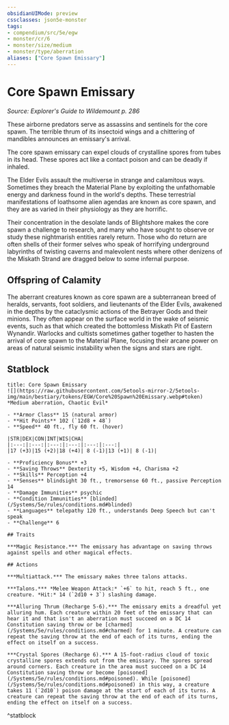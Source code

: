 ```yaml
---
obsidianUIMode: preview
cssclasses: json5e-monster
tags:
- compendium/src/5e/egw
- monster/cr/6
- monster/size/medium
- monster/type/aberration
aliases: ["Core Spawn Emissary"]
---
```

# Core Spawn Emissary
*Source: Explorer's Guide to Wildemount p. 286*  

These airborne predators serve as assassins and sentinels for the core spawn. The terrible thrum of its insectoid wings and a chittering of mandibles announces an emissary's arrival.

The core spawn emissary can expel clouds of crystalline spores from tubes in its head. These spores act like a contact poison and can be deadly if inhaled.

The Elder Evils assault the multiverse in strange and calamitous ways. Sometimes they breach the Material Plane by exploiting the unfathomable energy and darkness found in the world's depths. These terrestrial manifestations of loathsome alien agendas are known as core spawn, and they are as varied in their physiology as they are horrific.

Their concentration in the desolate lands of Blightshore makes the core spawn a challenge to research, and many who have sought to observe or study these nightmarish entities rarely return. Those who do return are often shells of their former selves who speak of horrifying underground labyrinths of twisting caverns and malevolent nests where other denizens of the Miskath Strand are dragged below to some infernal purpose.

## Offspring of Calamity

The aberrant creatures known as core spawn are a subterranean breed of heralds, servants, foot soldiers, and lieutenants of the Elder Evils, awakened in the depths by the cataclysmic actions of the Betrayer Gods and their minions. They often appear on the surface world in the wake of seismic events, such as that which created the bottomless Miskath Pit of Eastern Wynandir. Warlocks and cultists sometimes gather together to hasten the arrival of core spawn to the Material Plane, focusing their arcane power on areas of natural seismic instability when the signs and stars are right.

## Statblock

```ad-statblock
title: Core Spawn Emissary
![](https://raw.githubusercontent.com/5etools-mirror-2/5etools-img/main/bestiary/tokens/EGW/Core%20Spawn%20Emissary.webp#token)
*Medium aberration, Chaotic Evil*

- **Armor Class** 15 (natural armor)
- **Hit Points** 102 (`12d8 + 48`)
- **Speed** 40 ft., fly 60 ft. (hover)

|STR|DEX|CON|INT|WIS|CHA|
|:---:|:---:|:---:|:---:|:---:|:---:|
|17 (+3)|15 (+2)|18 (+4)| 8 (-1)|13 (+1)| 8 (-1)|

- **Proficiency Bonus** +3
- **Saving Throws** Dexterity +5, Wisdom +4, Charisma +2
- **Skills** Perception +4
- **Senses** blindsight 30 ft., tremorsense 60 ft., passive Perception 14
- **Damage Immunities** psychic
- **Condition Immunities** [blinded](/Systems/5e/rules/conditions.md#blinded)
- **Languages** telepathy 120 ft., understands Deep Speech but can't speak
- **Challenge** 6

## Traits

***Magic Resistance.*** The emissary has advantage on saving throws against spells and other magical effects.

## Actions

***Multiattack.*** The emissary makes three talons attacks.

***Talons.*** *Melee Weapon Attack:* `+6` to hit, reach 5 ft., one creature. *Hit:* 14 (`2d10 + 3`) slashing damage.

***Alluring Thrum (Recharge 5-6).*** The emissary emits a dreadful yet alluring hum. Each creature within 20 feet of the emissary that can hear it and that isn't an aberration must succeed on a DC 14 Constitution saving throw or be [charmed](/Systems/5e/rules/conditions.md#charmed) for 1 minute. A creature can repeat the saving throw at the end of each of its turns, ending the effect on itself on a success.

***Crystal Spores (Recharge 6).*** A 15-foot-radius cloud of toxic crystalline spores extends out from the emissary. The spores spread around corners. Each creature in the area must succeed on a DC 14 Constitution saving throw or become [poisoned](/Systems/5e/rules/conditions.md#poisoned). While [poisoned](/Systems/5e/rules/conditions.md#poisoned) in this way, a creature takes 11 (`2d10`) poison damage at the start of each of its turns. A creature can repeat the saving throw at the end of each of its turns, ending the effect on itself on a success.
```
^statblock